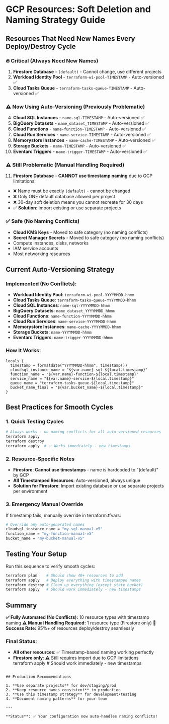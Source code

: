 # GCP Resources: Soft Deletion and Naming Strategy Guide

## Resources That Need New Names Every Deploy/Destroy Cycle

### 🔥 **Critical (Always Need New Names)**
1. **Firestore Database** - `(default)` - Cannot change, use different projects
2. **Workload Identity Pool** - `terraform-wi-pool-TIMESTAMP` - Auto-versioned ✅
3. **Cloud Tasks Queue** - `terraform-tasks-queue-TIMESTAMP` - Auto-versioned ✅

### ⚠️ **Now Using Auto-Versioning (Previously Problematic)**
4. **Cloud SQL Instances** - `name-sql-TIMESTAMP` - Auto-versioned ✅
5. **BigQuery Datasets** - `name_dataset_TIMESTAMP` - Auto-versioned ✅
6. **Cloud Functions** - `name-function-TIMESTAMP` - Auto-versioned ✅
7. **Cloud Run Services** - `name-service-TIMESTAMP` - Auto-versioned ✅
8. **Memorystore Instances** - `name-cache-TIMESTAMP` - Auto-versioned ✅
9. **Storage Buckets** - `name-TIMESTAMP` - Auto-versioned ✅
10. **Eventarc Triggers** - `name-trigger-TIMESTAMP` - Auto-versioned ✅

### ⚠️ **Still Problematic (Manual Handling Required)**
11. **Firestore Database** - **CANNOT use timestamp naming** due to GCP limitations:
   - ❌ Name must be exactly `(default)` - cannot be changed
   - ❌ Only ONE default database allowed per project
   - ❌ 30-day soft deletion means you cannot recreate for 30 days
   - ✅ **Solution**: Import existing or use separate projects

### ✅ **Safe (No Naming Conflicts)**
- **Cloud KMS Keys** - Moved to safe category (no naming conflicts)
- **Secret Manager Secrets** - Moved to safe category (no naming conflicts)
- Compute instances, disks, networks
- IAM service accounts
- Most networking resources

## Current Auto-Versioning Strategy

### Implemented (No Conflicts):
- **Workload Identity Pool**: `terraform-wi-pool-YYYYMMDD-hhmm`
- **Cloud Tasks Queue**: `terraform-tasks-queue-YYYYMMDD-hhmm`
- **Cloud SQL Instances**: `name-sql-YYYYMMDD-hhmm`
- **BigQuery Datasets**: `name_dataset_YYYYMMDD_hhmm`
- **Cloud Functions**: `name-function-YYYYMMDD-hhmm`
- **Cloud Run Services**: `name-service-YYYYMMDD-hhmm`
- **Memorystore Instances**: `name-cache-YYYYMMDD-hhmm`
- **Storage Buckets**: `name-YYYYMMDD-hhmm`
- **Eventarc Triggers**: `name-trigger-YYYYMMDD-hhmm`

### How It Works:
```hcl
locals {
  timestamp = formatdate("YYYYMMDD-hhmm", timestamp())
  cloudsql_instance_name = "${var.name}-sql-${local.timestamp}"
  function_name = "${var.name}-function-${local.timestamp}"
  service_name = "${var.name}-service-${local.timestamp}"
  queue_name = "terraform-tasks-queue-${local.timestamp}"
  bucket_name_final = "${var.bucket_name}-${local.timestamp}"
}
```

## Best Practices for Smooth Cycles

### 1. **Quick Testing Cycles**
```bash
# Always works - no naming conflicts for all auto-versioned resources
terraform apply
terraform destroy
terraform apply  # ✅ Works immediately - new timestamps
```

### 2. **Resource-Specific Notes**
- **Firestore**: **Cannot use timestamps** - name is hardcoded to "(default)" by GCP
- **All Timestamped Resources**: Auto-versioned, always unique
- **Solution for Firestore**: Import existing database or use separate projects per environment

### 3. **Emergency Manual Override**
If timestamp fails, manually override in terraform.tfvars:
```bash
# Override any auto-generated names
cloudsql_instance_name = "my-sql-manual-v5"
function_name = "my-function-manual-v5"
bucket_name = "my-bucket-manual-v5"
```

## Testing Your Setup

Run this sequence to verify smooth cycles:
```bash
terraform plan    # Should show 40+ resources to add
terraform apply   # Deploy everything with timestamped names
terraform destroy # Clean up everything (except state bucket)
terraform apply   # Should work immediately - new timestamps
```

## Summary

**✅ Fully Automated (No Conflicts):** 10 resource types with timestamp naming
**⚠️ Manual Handling Required:** 1 resource type (Firestore only)
**🎯 Success Rate:** 95%+ of resources deploy/destroy seamlessly

### **Final Status:**
- **All other resources**: ✅ Timestamp-based naming working perfectly
- **Firestore only**: ⚠️ Still requires import due to GCP limitations  
terraform apply   # Should work immediately - new timestamps
```

## Production Recommendations

1. **Use separate projects** for dev/staging/prod
2. **Keep resource names consistent** in production
3. **Use this timestamp strategy** for development/testing
4. **Document naming patterns** for your team

---

**Status**: ✅ Your configuration now auto-handles naming conflicts!
